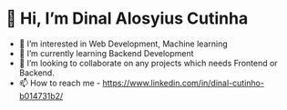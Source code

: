 #                                                                   👋 Hi, I’m Dinal Alosyius Cutinha
                                                                   
                                                                   
- 👀 I’m interested in Web Development, Machine learning 
- 🌱 I’m currently learning Backend Development
- 💞️ I’m looking to collaborate on any projects which needs Frontend or Backend.
- 📫 How to reach me - https://www.linkedin.com/in/dinal-cutinho-b014731b2/

<!---
DinalAloy/DinalAloy is a ✨ special ✨ repository because its `README.md` (this file) appears on your GitHub profile.
You can click the Preview link to take a look at your changes.
--->
